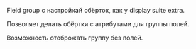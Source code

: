 Field group с настройкай обёрток, как у display suite extra.

Позволяет делать обёртки с атрибутами для группы полей.

Возможность отоброжать группу без полей.
